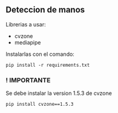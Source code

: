 ## Deteccion de manos


Librerias a usar:
* cvzone
* mediapipe

Instalarlas con el comando:

```pip install -r requirements.txt```

### ! IMPORTANTE
Se debe instalar la version 1.5.3 de cvzone

```pip install cvzone==1.5.3```


### 